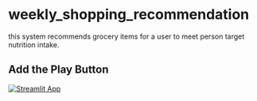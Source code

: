 # weekly_shopping_recommendation
this system recommends grocery items for a user to meet person target nutrition intake.

## Add the Play Button
[![Streamlit App](https://static.streamlit.io/badges/streamlit_badge_black_white.svg)](https://share.streamlit.io/ttcielott/weekly_shopping_recommendation/main/recommendation_app.py)
